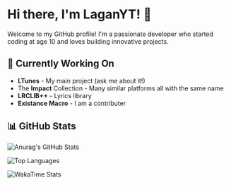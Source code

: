 # Hi there, I'm LaganYT! 👋

Welcome to my GitHub profile! I'm a passionate developer who started coding at age 10 and loves building innovative projects.

## 🔭 Currently Working On
- **LTunes** - My main project (ask me about it!)
- The **Impact** Collection - Many similar platforms all with the same name
- **LRCLIB++** - Lyrics library
- **Existance Macro** - I am a contributer

## 📊 GitHub Stats

<div align="inline">

![Anurag's GitHub Stats](https://github-readme-stats.vercel.app/api?username=Laganyt)

![Top Languages](https://github-readme-stats.vercel.app/api/top-langs/?username=Laganyt&layout=donut)

![WakaTime Stats](https://github-readme-stats.vercel.app/api/wakatime?username=LaganYT&layout=compact)

</div>
